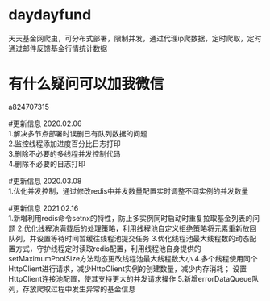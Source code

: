# daydayfund
天天基金网爬虫，可分布式部署，限制并发，通过代理ip爬数据，定时爬取，定时通过邮件反馈基金行情统计数据

# 有什么疑问可以加我微信
a824707315

#更新信息
2020.02.06  
1.解决多节点部署时误删已有队列数据的问题  
2.监控线程添加进度百分比日志打印  
3.删除不必要的多线程并发控制代码  
4.删除不必要的日志打印

#更新信息
2020.03.08  
1.优化并发控制，通过修改redis中并发数量配置实时调整不同实例的并发数量
 
#更新信息
2021.02.16  
1.新增利用redis命令setnx的特性，防止多实例同时启动时重复拉取基金列表的问题
2.优化线程池满载后的处理策略，利用线程池自定义拒绝策略将元素重新放回队列，并设置等待时间暂缓往线程池提交任务
3.优化线程池最大线程数的动态配置方式，守护线程定时读取redis配置，利用线程池自身提供的setMaximumPoolSize方法动态更改线程池最大线程数大小
4.多个线程使用同个HttpClient进行请求，减少HttpClient实例的创建数量，减少内存消耗； 设置HttpClient连接池配置，使其支持更大的并发请求操作
5.新增errorDataQueue队列，存放爬取过程中发生异常的基金信息
